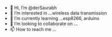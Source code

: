 - 👋 Hi, I’m @derSaurabh
- 👀 I’m interested in ...wireless data transmission
- 🌱 I’m currently learning ...esp8266, arduino
- 💞️ I’m looking to collaborate on ...
- 📫 How to reach me ...

<!---
derSaurabh/derSaurabh is a ✨ special ✨ repository because its `README.md` (this file) appears on your GitHub profile.
You can click the Preview link to take a look at your changes.
--->
